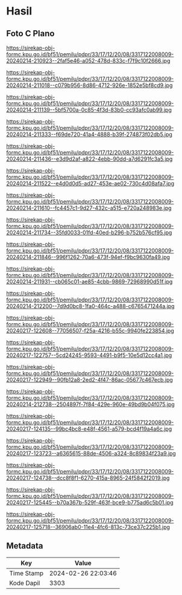 # Hasil

## Foto C Plano

https://sirekap-obj-formc.kpu.go.id/bf51/pemilu/pdpr/33/17/12/20/08/3317122008009-20240214-210923--2faf5e46-a052-478d-833c-f7f9c10f2666.jpg

https://sirekap-obj-formc.kpu.go.id/bf51/pemilu/pdpr/33/17/12/20/08/3317122008009-20240214-211018--c079b956-8d86-4712-926e-1852e5bf8cd9.jpg

https://sirekap-obj-formc.kpu.go.id/bf51/pemilu/pdpr/33/17/12/20/08/3317122008009-20240214-211139--5bf5700a-0c85-4f3d-83b0-cc93afc0ab99.jpg

https://sirekap-obj-formc.kpu.go.id/bf51/pemilu/pdpr/33/17/12/20/08/3317122008009-20240214-211333--f69de720-41a4-4888-b39f-274873f02db5.jpg

https://sirekap-obj-formc.kpu.go.id/bf51/pemilu/pdpr/33/17/12/20/08/3317122008009-20240214-211436--e3d9d2af-a822-4ebb-90dd-a7d6291fc3a5.jpg

https://sirekap-obj-formc.kpu.go.id/bf51/pemilu/pdpr/33/17/12/20/08/3317122008009-20240214-211522--e4d0d0d5-ad27-453e-ae02-730c4d08afa7.jpg

https://sirekap-obj-formc.kpu.go.id/bf51/pemilu/pdpr/33/17/12/20/08/3317122008009-20240214-211610--fc4457c1-9d27-432c-a515-e720a248983e.jpg

https://sirekap-obj-formc.kpu.go.id/bf51/pemilu/pdpr/33/17/12/20/08/3317122008009-20240214-211734--35fd0033-01fd-40ed-b296-b752b576cf95.jpg

https://sirekap-obj-formc.kpu.go.id/bf51/pemilu/pdpr/33/17/12/20/08/3317122008009-20240214-211846--996f1262-70a6-473f-94ef-f9bc9630fa49.jpg

https://sirekap-obj-formc.kpu.go.id/bf51/pemilu/pdpr/33/17/12/20/08/3317122008009-20240214-211931--cb065c01-ae85-4cbb-9869-72968990d51f.jpg

https://sirekap-obj-formc.kpu.go.id/bf51/pemilu/pdpr/33/17/12/20/08/3317122008009-20240214-212200--7d9d0bc8-1fa0-464c-a488-c6765471244a.jpg

https://sirekap-obj-formc.kpu.go.id/bf51/pemilu/pdpr/33/17/12/20/08/3317122008009-20240217-122608--77056507-f25a-4216-b55c-9940fe223854.jpg

https://sirekap-obj-formc.kpu.go.id/bf51/pemilu/pdpr/33/17/12/20/08/3317122008009-20240217-122757--5cd24245-9593-4491-b9f5-10e5d12cc4a1.jpg

https://sirekap-obj-formc.kpu.go.id/bf51/pemilu/pdpr/33/17/12/20/08/3317122008009-20240217-122949--90fb12a8-2ed2-4f47-86ac-05677c467ecb.jpg

https://sirekap-obj-formc.kpu.go.id/bf51/pemilu/pdpr/33/17/12/20/08/3317122008009-20240214-212738--2504897f-7f84-429e-960e-49bd9b04f075.jpg

https://sirekap-obj-formc.kpu.go.id/bf51/pemilu/pdpr/33/17/12/20/08/3317122008009-20240217-124135--99bc4bc8-e48f-4561-a579-bcd4f19a4a6c.jpg

https://sirekap-obj-formc.kpu.go.id/bf51/pemilu/pdpr/33/17/12/20/08/3317122008009-20240217-123723--a6365615-88de-4506-a324-8c89834f23a9.jpg

https://sirekap-obj-formc.kpu.go.id/bf51/pemilu/pdpr/33/17/12/20/08/3317122008009-20240217-124738--dcc8f8f1-6270-415a-8965-24f5842f2019.jpg

https://sirekap-obj-formc.kpu.go.id/bf51/pemilu/pdpr/33/17/12/20/08/3317122008009-20240217-125445--b70a367b-529f-463f-bce9-b775ad6c5b01.jpg

https://sirekap-obj-formc.kpu.go.id/bf51/pemilu/pdpr/33/17/12/20/08/3317122008009-20240217-125718--36906ab0-11e4-4fc6-813c-73ce37c225b1.jpg


## Metadata

| Key        | Value               |
| ---------- | ------------------- |
| Time Stamp | 2024-02-26 22:03:46 |
| Kode Dapil | 3303                |



